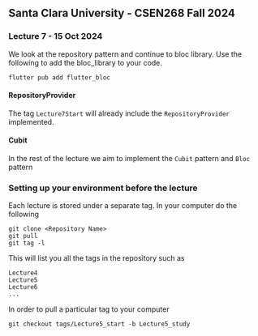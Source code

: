 ## Santa Clara University - CSEN268 Fall 2024

### Lecture 7 - 15 Oct 2024

We look at the repository pattern and continue to bloc library. Use the following to add the bloc_library to your code.

    flutter pub add flutter_bloc

#### RepositoryProvider

The tag `Lecture7Start` will already include the `RepositoryProvider` implemented.

#### Cubit

In the rest of the lecture we aim to implement the `Cubit` pattern and `Bloc` pattern

### Setting up your environment before the lecture

Each lecture is stored under a separate tag. In your computer do the following

    git clone <Repository Name>
    git pull
    git tag -l

This will list you all the tags in the repository such as

    Lecture4
    Lecture5
    Lecture6
    ...

In order to pull a particular tag to your computer

    git checkout tags/Lecture5_start -b Lecture5_study



